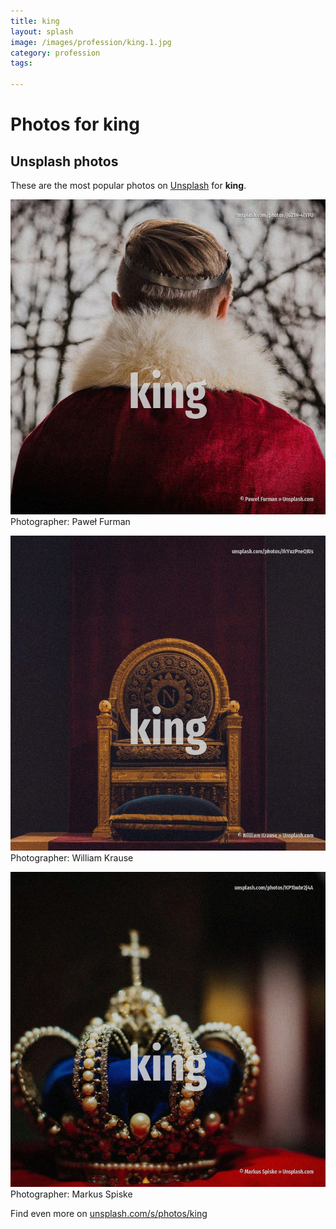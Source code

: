 ```yaml
---
title: king
layout: splash
image: /images/profession/king.1.jpg
category: profession
tags:

---
```

# Photos for king
 
## Unsplash photos
These are the most popular photos on [Unsplash](https://unsplash.com) for **king**.
 
![king](/images/profession/king.1.jpg)
Photographer:  Paweł Furman
 
![king](/images/profession/king.2.jpg)
Photographer:  William Krause
 
![king](/images/profession/king.3.jpg)
Photographer:  Markus Spiske
 
Find even more on [unsplash.com/s/photos/king](https://unsplash.com/s/photos/king)
 
